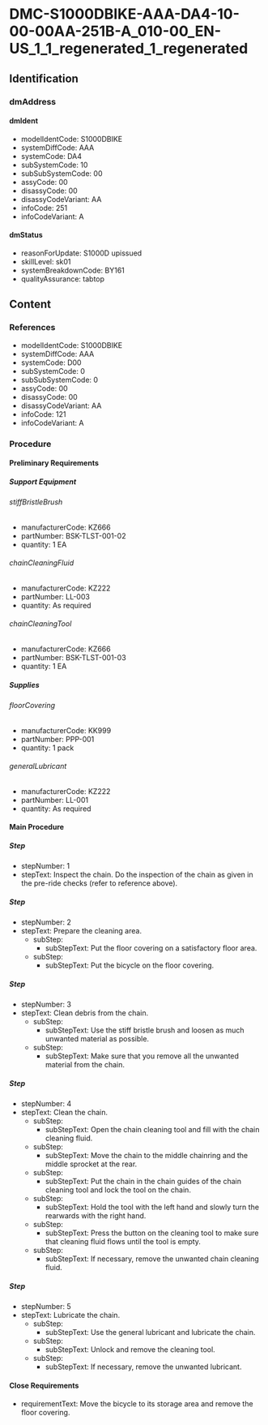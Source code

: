 # DMC-S1000DBIKE-AAA-DA4-10-00-00AA-251B-A_010-00_EN-US_1_1_regenerated_1_regenerated

## Identification

### dmAddress

#### dmIdent

*   modelIdentCode: S1000DBIKE
*   systemDiffCode: AAA
*   systemCode: DA4
*   subSystemCode: 10
*   subSubSystemCode: 00
*   assyCode: 00
*   disassyCode: 00
*   disassyCodeVariant: AA
*   infoCode: 251
*   infoCodeVariant: A

#### dmStatus

*   reasonForUpdate: S1000D upissued
*   skillLevel: sk01
*   systemBreakdownCode: BY161
*   qualityAssurance: tabtop

## Content

### References

*   modelIdentCode: S1000DBIKE
*   systemDiffCode: AAA
*   systemCode: D00
*   subSystemCode: 0
*   subSubSystemCode: 0
*   assyCode: 00
*   disassyCode: 00
*   disassyCodeVariant: AA
*   infoCode: 121
*   infoCodeVariant: A

### Procedure

#### Preliminary Requirements

##### Support Equipment

###### stiffBristleBrush

*   manufacturerCode: KZ666
*   partNumber: BSK-TLST-001-02
*   quantity: 1 EA

###### chainCleaningFluid

*   manufacturerCode: KZ222
*   partNumber: LL-003
*   quantity: As required

###### chainCleaningTool

*   manufacturerCode: KZ666
*   partNumber: BSK-TLST-001-03
*   quantity: 1 EA

##### Supplies

###### floorCovering

*   manufacturerCode: KK999
*   partNumber: PPP-001
*   quantity: 1 pack

###### generalLubricant

*   manufacturerCode: KZ222
*   partNumber: LL-001
*   quantity: As required

#### Main Procedure

##### Step

*   stepNumber: 1
*   stepText: Inspect the chain. Do the inspection of the chain as given in the pre-ride checks (refer to reference above).

##### Step

*   stepNumber: 2
*   stepText: Prepare the cleaning area.
    *   subStep:
        *   subStepText: Put the floor covering on a satisfactory floor area.
    *   subStep:
        *   subStepText: Put the bicycle on the floor covering.

##### Step

*   stepNumber: 3
*   stepText: Clean debris from the chain.
    *   subStep:
        *   subStepText: Use the stiff bristle brush and loosen as much unwanted material as possible.
    *   subStep:
        *   subStepText: Make sure that you remove all the unwanted material from the chain.

##### Step

*   stepNumber: 4
*   stepText: Clean the chain.
    *   subStep:
        *   subStepText: Open the chain cleaning tool and fill with the chain cleaning fluid.
    *   subStep:
        *   subStepText: Move the chain to the middle chainring and the middle sprocket at the rear.
    *   subStep:
        *   subStepText: Put the chain in the chain guides of the chain cleaning tool and lock the tool on the chain.
    *   subStep:
        *   subStepText: Hold the tool with the left hand and slowly turn the rearwards with the right hand.
    *   subStep:
        *   subStepText: Press the button on the cleaning tool to make sure that cleaning fluid flows until the tool is empty.
    *   subStep:
        *   subStepText: If necessary, remove the unwanted chain cleaning fluid.

##### Step

*   stepNumber: 5
*   stepText: Lubricate the chain.
    *   subStep:
        *   subStepText: Use the general lubricant and lubricate the chain.
    *   subStep:
        *   subStepText: Unlock and remove the cleaning tool.
    *   subStep:
        *   subStepText: If necessary, remove the unwanted lubricant.

#### Close Requirements

*   requirementText: Move the bicycle to its storage area and remove the floor covering.
